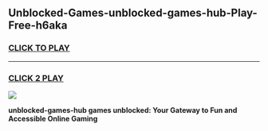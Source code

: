 
## Unblocked-Games-unblocked-games-hub-Play-Free-h6aka
<h3>
<a href="https://premium76.site?title=unblocked-games-hub&ref=20M">CLICK TO PLAY</a></h3>
<hr>

<h3>
<a href="https://premium76.site?title=unblocked-games-hub&ref=20M">CLICK 2 PLAY</a>
  
</h3>

<a href="https://premium76.site?title=unblocked-games-hub&ref=19M"><img src="https://clearcache.store/games.png"></a>


**unblocked-games-hub games unblocked: Your Gateway to Fun and Accessible Online Gaming**
